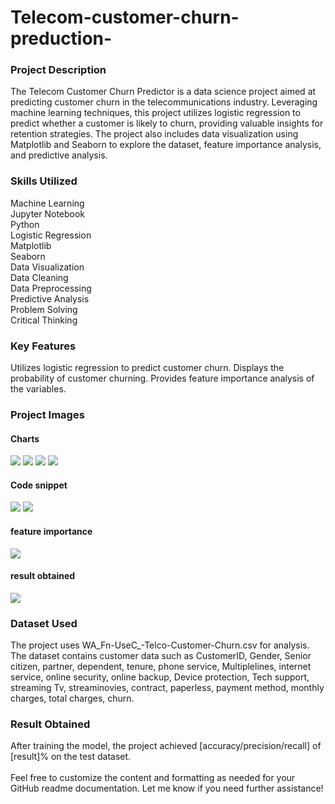 # Telecom-customer-churn-preduction-<br>
### Project Description<br>
The Telecom Customer Churn Predictor is a data science project
aimed at predicting customer churn in the telecommunications industry. 
Leveraging machine learning techniques, this project utilizes logistic 
regression to predict whether a customer is likely to churn, providing 
valuable insights for retention strategies. The project also includes 
data visualization using Matplotlib and Seaborn to explore the dataset, 
feature importance analysis, and predictive analysis.<br>
### Skills Utilized<br>
Machine Learning<br>
Jupyter Notebook<br>
Python<br>
Logistic Regression<br>
Matplotlib<br>
Seaborn<br>
Data Visualization<br>
Data Cleaning<br>
Data Preprocessing<br>
Predictive Analysis<br>
Problem Solving<br>
Critical Thinking<br>
### Key Features<br>
Utilizes logistic regression to predict customer churn.
Displays the probability of customer churning.
Provides feature importance analysis of the variables.<br>
### Project Images<br>
#### Charts
![](IMG_20240211_084109.jpg)
![](IMG_20240211_084234.jpg)
![](IMG_20240211_084327.jpg)
![](IMG_20240211_084417.jpg)

#### Code snippet<br>
![](Screenshot_2024-02-11-08-58-06-71_e2d5b3f32b79de1d45acd1fad96fbb0f.jpg)
![](Screenshot_2024-02-11-08-57-56-43_e2d5b3f32b79de1d45acd1fad96fbb0f.jpg)
#### feature importance 
![](IMG_20240211_091136.jpg)
#### result obtained<br>
![](Screenshot_2024-02-11-09-40-13-52_e2d5b3f32b79de1d45acd1fad96fbb0f.jpg)
### Dataset Used<br>
The project uses WA_Fn-UseC_-Telco-Customer-Churn.csv for analysis. The dataset contains customer data such as CustomerID, Gender, Senior citizen, partner, dependent, tenure, phone service, Multiplelines, internet service, online security, online backup, Device protection, Tech support, streaming Tv, streaminovies, contract, paperless, payment method, monthly charges, total charges, churn.<br>
### Result Obtained<br>
After training the model, the project achieved 
[accuracy/precision/recall] of [result]% on the test dataset.<br>
<br>
Feel free to customize the content and formatting as needed for your
GitHub readme documentation. Let me know if you need further assistance!
